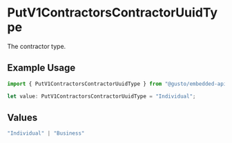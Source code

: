 # PutV1ContractorsContractorUuidType

The contractor type.

## Example Usage

```typescript
import { PutV1ContractorsContractorUuidType } from "@gusto/embedded-api/models/operations/putv1contractorscontractoruuid.js";

let value: PutV1ContractorsContractorUuidType = "Individual";
```

## Values

```typescript
"Individual" | "Business"
```